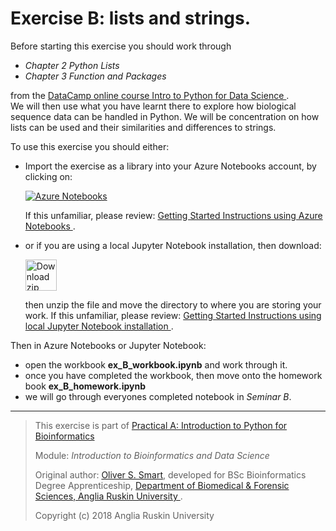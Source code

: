 # Exercise B: lists and strings.

Before starting this exercise you should work through

* *Chapter 2 Python Lists*
* *Chapter 3 Function and Packages*

from the
[DataCamp online course Intro to Python for Data Science
](https://www.datacamp.com/courses/intro-to-python-for-data-science).  
We will then use what you have learnt there to explore how biological 
sequence data can be handled in Python. We will be concentration
on how lists can be used and their similarities and differences to 
strings.

To use this exercise you should either:

* Import the exercise as a library into your Azure Notebooks account,
  by clicking on: 

  [![Azure Notebooks](https://notebooks.azure.com/launch.png)
  ](https://notebooks.azure.com/import/gh/ARU-Bioinformatics/ibdsA-ex-B/)

  If this unfamiliar, please review: 
  [Getting Started Instructions using Azure Notebooks
  ](https://github.com/ARU-Bioinformatics/ibdsA-intro#getting-started-instructions-using-azure-notebooks).

* or if you are using a local Jupyter Notebook installation, then 
  download:

  [<img src="images/download_zip.png" alt="Download zip" width="50px"/>
  ](https://github.com/ARU-Bioinformatics/ibdsA-ex-B/archive/master.zip)

  then unzip the file and move the directory to where you are storing your work.
  If this unfamiliar, please review: 
  [Getting Started Instructions using local Jupyter Notebook installation
  ](https://github.com/ARU-Bioinformatics/ibdsA-intro#getting-started-instructions-using-local-jupyter-notebook-installation).

Then in Azure Notebooks or Jupyter Notebook:
* open the workbook **ex_B_workbook.ipynb** and work through it.
* once you have completed the workbook, then move onto the homework book **ex_B_homework.ipynb**
* we will go through everyones completed notebook in *Seminar B*.

-------------------------

> This exercise is part of 
> [Practical A: Introduction to Python for Bioinformatics](https://github.com/ARU-Bioinformatics/ibdsA-index/blob/master/README.md)
>
> Module:
>  *Introduction to Bioinformatics and Data Science* 
>
> Original author: [Oliver S. Smart](https://www.linkedin.com/in/osmart/),
> developed for BSc Bioinformatics Degree Apprenticeship,
>  [Department of Biomedical & Forensic Sciences,
>  Anglia Ruskin University
>  ](https://www.anglia.ac.uk/science-and-technology/about/biomedical-and-forensic-science).
>
> Copyright (c) 2018 Anglia Ruskin University
